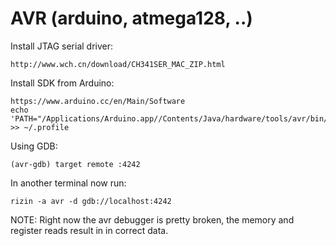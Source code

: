 AVR (arduino, atmega128, ..)
============================

Install JTAG serial driver:

	http://www.wch.cn/download/CH341SER_MAC_ZIP.html 

Install SDK from Arduino:

	https://www.arduino.cc/en/Main/Software
	echo 'PATH="/Applications/Arduino.app//Contents/Java/hardware/tools/avr/bin/:$PATH"' >> ~/.profile

Using GDB:

	(avr-gdb) target remote :4242

In another terminal now run:

	rizin -a avr -d gdb://localhost:4242

NOTE: Right now the avr debugger is pretty broken, the memory and register reads result in in correct data.


